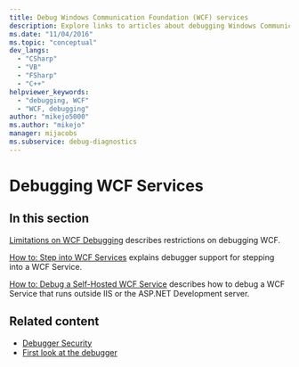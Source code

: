 ```yaml
---
title: Debug Windows Communication Foundation (WCF) services
description: Explore links to articles about debugging Windows Communication Foundation (WCF) services in Visual Studio, including limitations.
ms.date: "11/04/2016"
ms.topic: "conceptual"
dev_langs:
  - "CSharp"
  - "VB"
  - "FSharp"
  - "C++"
helpviewer_keywords:
  - "debugging, WCF"
  - "WCF, debugging"
author: "mikejo5000"
ms.author: "mikejo"
manager: mijacobs
ms.subservice: debug-diagnostics
---
```

# Debugging WCF Services

## In this section

[Limitations on WCF Debugging](../debugger/limitations-on-wcf-debugging.md) describes restrictions on debugging WCF.

[How to: Step into WCF Services](../debugger/how-to-step-into-wcf-services.md) explains debugger support for stepping into a WCF Service.

[How to: Debug a Self-Hosted WCF Service](../debugger/how-to-debug-a-self-hosted-wcf-service.md) describes how to debug a WCF Service that runs outside IIS or the ASP.NET Development server.

## Related content

- [Debugger Security](../debugger/debugger-security.md)
- [First look at the debugger](../debugger/debugger-feature-tour.md)
